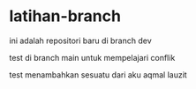 # latihan-branch

ini adalah repositori baru di branch dev

test di branch main untuk mempelajari conflik

test menambahkan sesuatu dari aku aqmal lauzit

